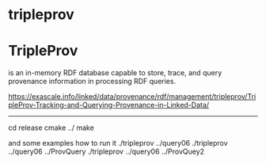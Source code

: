 # tripleprov

# TripleProv 
is an in-memory RDF database capable to store, trace, and query provenance information in processing RDF queries.

https://exascale.info/linked/data/provenance/rdf/management/tripleprov/TripleProv-Tracking-and-Querying-Provenance-in-Linked-Data/


--------------------

cd release 
cmake ../
make 

and some examples how to run it
./tripleprov ../query06 
./tripleprov ../query06 ../ProvQuery
./tripleprov ../query06 ../ProvQuey2

